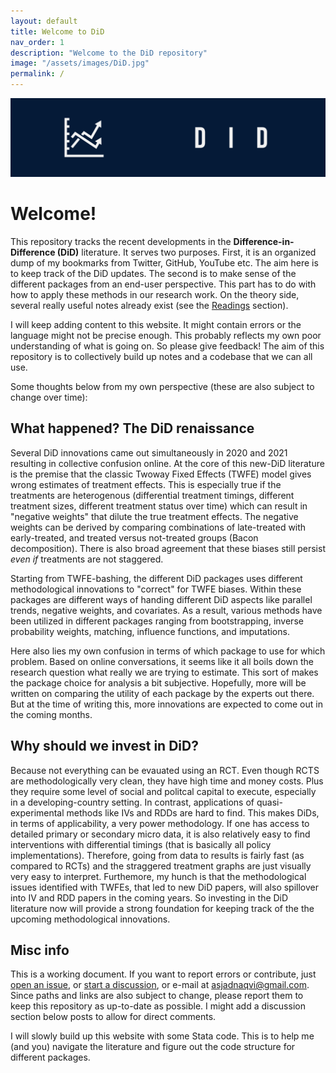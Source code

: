 ```yaml
---
layout: default
title: Welcome to DiD
nav_order: 1
description: "Welcome to the DiD repository"
image: "/assets/images/DiD.jpg"
permalink: /
---
```


<img src="./assets/images/DiD_banner.jpg">

# Welcome!

This repository tracks the recent developments in the **Difference-in-Difference (DiD)** literature. It serves two purposes. First, it is an organized dump of my bookmarks from Twitter, GitHub, YouTube etc. The aim here is to keep track of the DiD updates. The second is to make sense of the different packages from an end-user perspective. This part has to do with how to apply these methods in our research work. On the theory side, several really useful notes already exist (see the [Readings](https://asjadnaqvi.github.io/DiD/docs/reading) section).

I will keep adding content to this website. It might contain errors or the language might not be precise enough. This probably reflects my own poor understanding of what is going on. So please give feedback! The aim of this repository is to collectively build up notes and a codebase that we can all use. 

Some thoughts below from my own perspective (these are also subject to change over time):


## What happened? The DiD renaissance

Several DiD innovations came out simultaneously in 2020 and 2021 resulting in collective confusion online. At the core of this new-DiD literature is the premise that the classic Twoway Fixed Effects (TWFE) model gives wrong estimates of treatment effects. This is especially true if the treatments are heterogenous (differential treatment timings, different treatment sizes, different treatment status over time) which can result in "negative weights" that dilute the true treatment effects. The negative weights can be derived by comparing combinations of late-treated with early-treated, and treated versus not-treated groups (Bacon decomposition). There is also broad agreement that these biases still persist *even if* treatments are not staggered. 

Starting from TWFE-bashing, the different DiD packages uses different methodological innovations to "correct" for TWFE biases. Within these packages are different ways of handing different DiD aspects like parallel trends, negative weights, and covariates. As a result, various methods have been utilized in different packages ranging from bootstrapping, inverse probability weights, matching, influence functions, and imputations. 

Here also lies my own confusion in terms of which package to use for which problem. Based on online conversations, it seems like it all boils down the research question what really we are trying to estimate. This sort of makes the package choice for analysis a bit subjective. Hopefully, more will be written on comparing the utility of each package by the experts out there. But at the time of writing this, more innovations are expected to come out in the coming months.


## Why should we invest in DiD?

Because not everything can be evauated using an RCT. Even though RCTS are methodologically very clean, they have high time and money costs. Plus they require some level of social and politcal capital to execute, especially in a developing-country setting. In contrast, applications of quasi-experimental methods like IVs and RDDs are hard to find. This makes DiDs, in terms of applicability, a very power methodology. If one has access to detailed primary or secondary micro data, it is also relatively easy to find interventions with differential timings (that is basically all policy implementations). Therefore, going from data to results is fairly fast (as compared to RCTs) and the straggered treatment graphs are just visually very easy to interpret. Furthemore, my hunch is that the methodological issues identified with TWFEs, that led to new DiD papers, will also spillover into IV and RDD papers in the coming years. So investing in the DiD literature now will provide a strong foundation for keeping track of the the upcoming methodological innovations.


## Misc info

This is a working document. If you want to report errors or contribute, just [open an issue](https://github.com/AsjadNaqvi/DiD/issues), or [start a discussion](https://github.com/asjadnaqvi/DiD/discussions), or e-mail at asjadnaqvi@gmail.com. Since paths and links are also subject to change, please report them to keep this repository as up-to-date as possible. I might add a discussion section below posts to allow for direct comments.

I will slowly build up this website with some Stata code. This is to help me (and you) navigate the literature and figure out the code structure for different packages.



